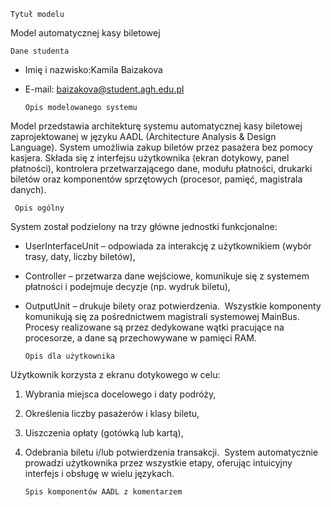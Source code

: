     Tytuł modelu
Model automatycznej kasy biletowej

    Dane studenta
* Imię i nazwisko:Kamila Baizakova
* E-mail: baizakova@student.agh.edu.pl

      Opis modelowanego systemu
Model przedstawia architekturę systemu automatycznej kasy biletowej zaprojektowanej w języku AADL (Architecture Analysis & Design Language). System umożliwia zakup biletów przez pasażera bez pomocy kasjera. Składa się z interfejsu użytkownika (ekran dotykowy, panel płatności), kontrolera przetwarzającego dane, modułu płatności, drukarki biletów oraz komponentów sprzętowych (procesor, pamięć, magistrala danych).

     Opis ogólny
System został podzielony na trzy główne jednostki funkcjonalne:
* UserInterfaceUnit – odpowiada za interakcję z użytkownikiem (wybór trasy, daty, liczby biletów), 
* Controller – przetwarza dane wejściowe, komunikuje się z systemem płatności i podejmuje decyzje (np. wydruk biletu), 
* OutputUnit – drukuje bilety oraz potwierdzenia. 
Wszystkie komponenty komunikują się za pośrednictwem magistrali systemowej MainBus. Procesy realizowane są przez dedykowane wątki pracujące na procesorze, a dane są przechowywane w pamięci RAM.

      Opis dla użytkownika
Użytkownik korzysta z ekranu dotykowego w celu:
1. Wybrania miejsca docelowego i daty podróży, 
2. Określenia liczby pasażerów i klasy biletu, 
3. Uiszczenia opłaty (gotówką lub kartą), 
4. Odebrania biletu i/lub potwierdzenia transakcji. 
System automatycznie prowadzi użytkownika przez wszystkie etapy, oferując intuicyjny interfejs i obsługę w wielu językach.

       Spis komponentów AADL z komentarzem
